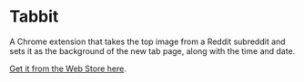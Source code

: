 # Tabbit
A Chrome extension that takes the top image from a Reddit subreddit and sets it as the background of the new tab page, along with the time and date.

[Get it from the Web Store here](https://chrome.google.com/webstore/detail/tabbit/ddbkjbhabfgacalhbinalknoecialihh).
